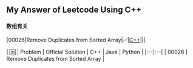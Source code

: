 ## My Answer of Leetcode Using C++

#### **数组有关**


|00026|Remove Duplicates from Sorted Array|✅|[C++](./0026-Remove-Duplicates-from-Sorted-Array)|||


| 🆔 | Problem | Official Solution | C++ | Java | Python |
|:--|:--|
| 00026 | Remove Duplicates from Sorted Array |

